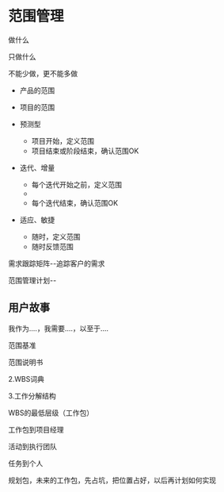 # 范围管理

做什么

只做什么

不能少做，更不能多做



+ 产品的范围

+ 项目的范围



+ 预测型
  + 项目开始，定义范围
  + 项目结束或阶段结束，确认范围OK
+ 迭代、增量
  + 每个迭代开始之前，定义范围
  + 
  + 每个迭代结束，确认范围OK
+ 适应、敏捷
  + 随时，定义范围
  + 随时反馈范围



需求跟踪矩阵--追踪客户的需求

范围管理计划--





## 用户故事

我作为....，我需要....，以至于....



范围基准

范围说明书

2.WBS词典

3.工作分解结构



WBS的最低层级（工作包）

工作包到项目经理

活动到执行团队

任务到个人



规划包，未来的工作包，先占坑，把位置占好，以后再计划如何实现

